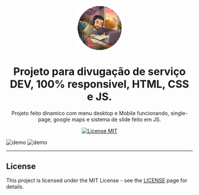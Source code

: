 <h1 align="center">
<br>
  <img src="imagens/Logo.png" alt="Projeto DEV" width="120">
<br>
<br>
Projeto para divugação de serviço DEV, 100% responsivel, HTML, CSS e JS.
</h1>

<p align="center">Projeto feito dinamico com menu desktop e Mobile funcionando, single-page, google maps e sistema de slide feito em JS.</p>

<p align="center">
  <a href="https://opensource.org/licenses/MIT">
    <img src="https://img.shields.io/badge/License-MIT-blue.svg" alt="License MIT">
  </a>
</p >

[//]: # (Add your gifs/images here:)
<div>
  <img src="imagens/gifprojeto3.gif" alt="demo" height="425">
  <img src="imagens/gifprojeto3r.gif" alt="demo" height="425">
</div>

<hr />

## License

This project is licensed under the MIT License - see the [LICENSE](https://opensource.org/licenses/MIT) page for details.
